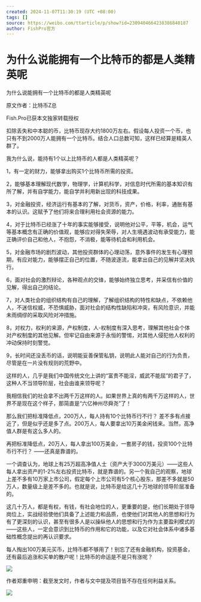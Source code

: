 ```yaml
---
created: 2024-11-07T11:30:19 (UTC +08:00)
tags: []
source: https://weibo.com/ttarticle/p/show?id=2309404664238386840187
author: FishPro官方
---
```


# 为什么说能拥有一个比特币的都是人类精英呢



为什么说能拥有一个比特币的都是人类精英呢

原文作者：比特币Z总

Fish.Pro已获本文独家转载授权

扣除丢失和中本聪的币，比特币现存大约1800万左右。假设每人投资一个币，也只有不到2000万人能拥有一个比特币。结合人口总数可知，这样已经算是精英人群了。

我为什么说，能持有1个以上比特币的人都是人类精英呢？

1，有一定的财力，能够拿出购买1个比特币所需的投资。

2，能够基本理解现代数学，物理学，计算机科学，对信息时代所需的基本知识有所了解，并有自学能力，能自学并利用新出现的科技成果。

3，对金融投资，经济运行有基本的了解，对货币，资产，价格，利率，通胀有基本的认识。这赋予了他们将来合理利用社会资源的能力。

4，对于比特币已经涨了十年的事实能够接受，说明他对公平，平等，机会，运气等基本概念有正确的价值观，能够应对得失荣辱，对人生境遇波动有承受能力，能正确评价自己和他人，不抱怨，不消极，能等待机会和利用机会。

5，对金融市场的剧烈波动，其他投资群体的心理动荡，意外事件的发生有心理预期，有应对能力，能够摆正自己的位置，不随波逐流，能拿出自己的见解并坚决执行。

6，面对社会的激烈辩论，各种观点的交锋，能够始终独立思考，并采信有价值的见解，得出自己的结论。

7，对人类社会的组织结构有自己的理解，了解组织结构的特性和缺点，不依赖他人，不迷信权威，不恐惧威胁，面对社会的结构性缺陷和冲突，有风险意识，并能未雨绸缪的采取风险对冲措施。

8，对权力，权利的来源，产权制度，人-权制度有深入思考，理解其他社会个体对产权制度的其他见解。但牢记自由来源于永恒的警惕，对其他人侵犯他人权利的冲动保持时刻警觉。

9，长时间还没丢币的话，说明能妥善保管私钥，说明此人能对自己的行为负责，尽管是在一片没有规则的荒野中。

这样的人，几乎是我们中国传统文化上讲的“富贵不能淫，威武不能屈”的君子了，这种人不当领导阶层，社会由谁来领导呢？

我相信我们的社会拿不出两千万这样的人。如果世界上真的有两千万这样的人，世界不是现在这个样子，那简直是“六亿神州尽舜尧”了！

那么我们把标准降低点，200万人，每人持有10个比特币行不行？ 差不多有点接近了，但是似乎还是多了点。200万人，每人要拿出10万美金闲钱来。当然，高净值人群是有这么多人的。

再把标准降低点，20万人，每人拿出100万美金，一套房子的钱，投资100个比特币行不行？ ——还真是靠谱的。

一个调查认为，地球上有25万超高净值人士（资产大于3000万美元）——这些人每人拿出资产的1-2%左右投资比特币，就是靠谱的。另一个我自己的观察，地球上差不多有10万家上市公司，假定每个上市公司有5个核心股东，那差不多就是50万人，数量级上是差不多的。也就是说，比特币是给这几十万地球的领导阶层准备的。

这几十万人，都是有权，有钱，有社会地位的人，更重要的是，他们长期处于领导岗位上，实战经验使他们具备了上述能力和品质，也使他们对其他人的思想和行为有了更深刻的认识，甚至有很多人是以操纵他人的思想和行为作为主要盈利模式的——这些人，一定会意识到比特币的作用和它的功能，以及它对社会体系中诸多基础性概念提出的再认识要求。

每人掏出100万美元买币，比特币都不够用了！别忘了还有金融机构，投资基金，还有最后追涨和买单的散户呢！比特币的命运是不是只有涨呢？

![](https://wx2.sinaimg.cn/large/008ilxivgy1gsxky3yb6ej30n014y0yz.jpg)

作者郑重申明：截至发文时，作者与文中提及项目皆不存在任何利益关系。

  


[![](https://tvax1.sinaimg.cn/crop.0.0.947.947.50/008ilxivly8gq8pjnk8b5j30qb0qbjrx.jpg?KID=imgbed,tva&Expires=1730960996&ssig=YwK0Rq3rPU)](https://weibo.com/u/7600169591)
